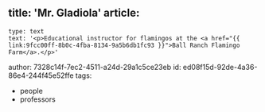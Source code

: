 title: 'Mr. Gladiola'
article:
  -
    type: text
    text: '<p>Educational instructor for flamingos at the <a href="{{ link:9fcc00ff-8b0c-4fba-8134-9a5b6db1fc93 }}">Ball Ranch Flamingo Farm</a>.</p>'
author: 7328c14f-7ec2-4511-a24d-29a1c5ce23eb
id: ed08f15d-92de-4a36-86e4-244f45e52ffe
tags:
  - people
  - professors
